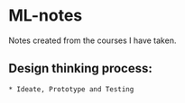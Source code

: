 # ML-notes
Notes created from the courses I have taken.

## Design thinking process:
	* Ideate, Prototype and Testing
